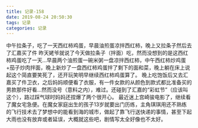 ```yaml
---
title: 记录-158
date: 2019-08-24 20:50:30
tags: 记录
categories: 记录
---
```

中午拉条子，吃了一天西红柿鸡蛋，早晨油煎蛋凉拌西红柿，晚上又拉条子然后去了汇嘉买了件
昨天姥爷就说了今天做拉条子（拌面）吃，然而没想到的是这西红柿鸡蛋吃了一天...早晨两个油煎蛋一碗米粥一盘凉拌西红柿，中午西红柿炒鸡蛋+茄子炒肉拌面，晚上新炒了一盘西红柿鸡蛋拌了剩下的面和菜，晚上躺在床上说起这个简直要笑死了，还开玩笑明早继续西红柿鸡蛋算了。
晚上吃饱饭后又去汇嘉买了件卫衣，之后妈妈顺便看了衣服，有一件女款的从颜色到款式都比准备买的男款那件好看...然而没号（意料之内），难过。还碰到了汇嘉的“彩虹节”（应该叫这个），路过踩气球时妈妈还捏爆了两个很开心。
最近迷上宫崎骏电影了，继续看了魔女宅急便。在魔女家庭出生的孩子13岁就要出门历练，主角琪琪用还不熟练的飞行技术去了梦想中的能看到海的城市，做起了靠飞行送快递的事情，甚至下起大雨也没有放弃或者延误，大概就这些吧，剧情写太全好像也不太好。